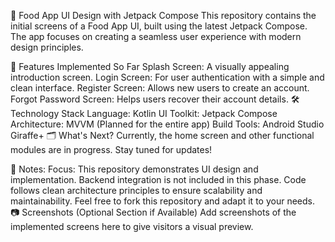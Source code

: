 🍔 Food App UI Design with Jetpack Compose
This repository contains the initial screens of a Food App UI, built using the latest Jetpack Compose. The app focuses on creating a seamless user experience with modern design principles.

🚀 Features Implemented So Far
Splash Screen: A visually appealing introduction screen.
Login Screen: For user authentication with a simple and clean interface.
Register Screen: Allows new users to create an account.
Forgot Password Screen: Helps users recover their account details.
🛠️ Technology Stack
Language: Kotlin
UI Toolkit: Jetpack Compose
Architecture: MVVM (Planned for the entire app)
Build Tools: Android Studio Giraffe+
🗂️ What's Next?
Currently, the home screen and other functional modules are in progress. Stay tuned for updates!

📌 Notes:
Focus: This repository demonstrates UI design and implementation. Backend integration is not included in this phase.
Code follows clean architecture principles to ensure scalability and maintainability.
Feel free to fork this repository and adapt it to your needs.
📷 Screenshots (Optional Section if Available)
Add screenshots of the implemented screens here to give visitors a visual preview.
